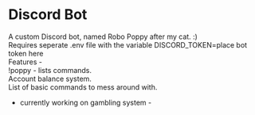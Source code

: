 # Discord Bot
A custom Discord bot, named Robo Poppy after my cat. :) <br/>
Requires seperate .env file with the variable DISCORD_TOKEN=place bot token here <br/>
Features - <br/>
!poppy - lists commands. <br/>
Account balance system. <br/>
List of basic commands to mess around with. <br/>
- currently working on gambling system -
